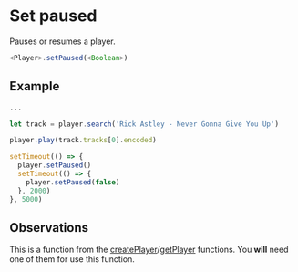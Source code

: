# Set paused

  Pauses or resumes a player.

  ```js
  <Player>.setPaused(<Boolean>)
  ```

## Example


  ```js
  ...
  
  let track = player.search('Rick Astley - Never Gonna Give You Up')

  player.play(track.tracks[0].encoded)

  setTimeout(() => {
    player.setPaused()
    setTimeout(() => {
      player.setPaused(false)
    }, 2000)
  }, 5000)
  ```
  
## Observations

  This is a function from the [createPlayer](createPlayer.md)/[getPlayer](getPlayer.md) functions. You **will** need one of them for use this function.

